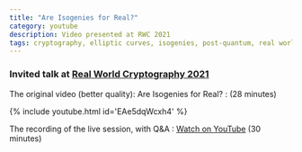 ```yaml
---
title: "Are Isogenies for Real?"
category: youtube
description: Video presented at RWC 2021
tags: cryptography, elliptic curves, isogenies, post-quantum, real world crypto
---
```


### Invited talk at [Real World Cryptography 2021](https://rwc.iacr.org/2021/)

The original video (better quality): Are Isogenies for Real? 
: (28 minutes)

{% include youtube.html id='EAe5dqWcxh4' %}

The recording of the live session, with Q&A
: [Watch on YouTube](https://www.youtube.com/watch?v=sSA3OMBBcyQ&list=PLeeS-3Ml-rpoVMNQkUrFDSfaTuUMxVtjy&index=5) (30 minutes)

